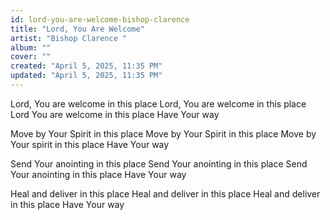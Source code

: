 ```yaml
---
id: lord-you-are-welcome-bishop-clarence
title: "Lord, You Are Welcome"
artist: "Bishop Clarence "
album: ""
cover: ""
created: "April 5, 2025, 11:35 PM"
updated: "April 5, 2025, 11:35 PM"
---
```


Lord, You are welcome in this place
Lord, You are welcome in this place
Lord You are welcome in this place
Have Your way

Move by Your Spirit in this place
Move by Your Spirit in this place
Move by Your spirit in this place
Have Your way

Send Your anointing in this place
Send Your anointing in this place
Send Your anointing in this place
Have Your way

Heal and deliver in this place
Heal and deliver in this place
Heal and deliver in this place
Have Your way